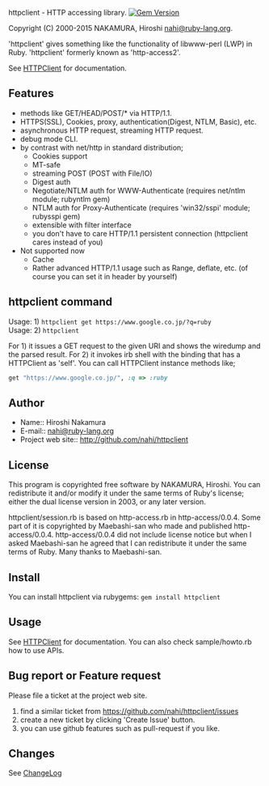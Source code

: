 httpclient - HTTP accessing library.  [![Gem Version](https://badge.fury.io/rb/httpclient.svg)](http://badge.fury.io/rb/httpclient)

Copyright (C) 2000-2015  NAKAMURA, Hiroshi  <nahi@ruby-lang.org>.

'httpclient' gives something like the functionality of libwww-perl (LWP) in
Ruby.  'httpclient' formerly known as 'http-access2'.

See [HTTPClient](http://www.rubydoc.info/gems/httpclient/frames) for documentation.


## Features

* methods like GET/HEAD/POST/* via HTTP/1.1.
* HTTPS(SSL), Cookies, proxy, authentication(Digest, NTLM, Basic), etc.
* asynchronous HTTP request, streaming HTTP request.
* debug mode CLI.
* by contrast with net/http in standard distribution;
  * Cookies support
  * MT-safe
  * streaming POST (POST with File/IO)
  * Digest auth
  * Negotiate/NTLM auth for WWW-Authenticate (requires net/ntlm module; rubyntlm gem)
  * NTLM auth for Proxy-Authenticate (requires 'win32/sspi' module; rubysspi gem)
  * extensible with filter interface
  * you don't have to care HTTP/1.1 persistent connection
    (httpclient cares instead of you)
* Not supported now
  * Cache
  * Rather advanced HTTP/1.1 usage such as Range, deflate, etc.
    (of course you can set it in header by yourself)

## httpclient command

Usage: 1) `httpclient get https://www.google.co.jp/?q=ruby`  
Usage: 2) `httpclient`

For 1) it issues a GET request to the given URI and shows the wiredump and
the parsed result.  For 2) it invokes irb shell with the binding that has a
HTTPClient as 'self'.  You can call HTTPClient instance methods like;

```ruby
get "https://www.google.co.jp/", :q => :ruby
```

## Author

 * Name:: Hiroshi Nakamura
 * E-mail:: nahi@ruby-lang.org
 * Project web site:: http://github.com/nahi/httpclient


## License

This program is copyrighted free software by NAKAMURA, Hiroshi.  You can
redistribute it and/or modify it under the same terms of Ruby's license;
either the dual license version in 2003, or any later version.

httpclient/session.rb is based on http-access.rb in http-access/0.0.4.  Some
part of it is copyrighted by Maebashi-san who made and published
http-access/0.0.4.  http-access/0.0.4 did not include license notice but when
I asked Maebashi-san he agreed that I can redistribute it under the same terms
of Ruby.  Many thanks to Maebashi-san.


## Install

You can install httpclient via rubygems: `gem install httpclient`


## Usage

See [HTTPClient](http://www.rubydoc.info/gems/httpclient/frames) for documentation.
You can also check sample/howto.rb how to use APIs.

## Bug report or Feature request

Please file a ticket at the project web site.

1. find a similar ticket from https://github.com/nahi/httpclient/issues
2. create a new ticket by clicking 'Create Issue' button.
3. you can use github features such as pull-request if you like.

## Changes

See [ChangeLog](https://github.com/nahi/httpclient/blob/master/CHANGELOG.md)
